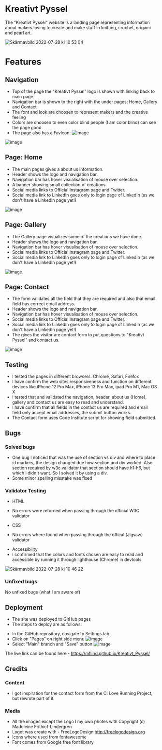 # Kreativt Pyssel

The "Kreativt Pyssel" website is a landing page representing information about makers loving to create and make stuff in knitting, crochet, origami and pearl art.

![Skärmavbild 2022-07-28 kl  10 53 04](https://user-images.githubusercontent.com/106115510/182080612-71afc878-9faa-4f84-9066-8c8e8c822b2f.png)

# Features
## Navigation
* Top of the page the "Kreativt Pyssel" logo is shown with linking back to main page
* Navigation bar is shown to the right with the under pages: Home, Gallery and Contact
* The font and look are choosen to represent makers and the creative feeling
* Colors are choosen to even color blind people (I am color blind) can see the page good
* The page also has a FavIcon:
![image](https://user-images.githubusercontent.com/106115510/181464731-76df7501-27ec-433d-80d4-38755b986aca.png)

![image](https://user-images.githubusercontent.com/106115510/181459136-eebef787-194b-47fa-9cd9-89c3970190ef.png)

## Page: Home
* The main pages gives a about us information.
* Header shows the logo and navigation bar.
* Navigation bar has hover visualisation of mouse over selection.
* A banner showing small collection of creations
* Social media links to Official Instagram page and Twitter.
* Social media link to LinkedIn goes only to login page of LinkedIn (as we don't have a LinkedIn page yet!)

![image](https://user-images.githubusercontent.com/106115510/181469691-a0300e4a-82a9-4cd1-8b25-1afb1f87cf85.png)


## Page: Gallery
* The Gallery page visualizes some of the creations we have done.
* Header shows the logo and navigation bar.
* Navigation bar has hover visualisation of mouse over selection.
* Social media links to Official Instagram page and Twitter.
* Social media link to LinkedIn goes only to login page of LinkedIn (as we don't have a LinkedIn page yet!)

![image](https://user-images.githubusercontent.com/106115510/181469822-afb90203-cb40-4541-aee9-8ba1ce926bfa.png)


## Page: Contact
* The form validates all the field that they are required and also that email field has correct email address.
* Header shows the logo and navigation bar.
* Navigation bar has hover visualisation of mouse over selection.
* Social media links to Official Instagram page and Twitter.
* Social media link to LinkedIn goes only to login page of LinkedIn (as we don't have a LinkedIn page yet!)
* The gives the visitor are contact form to put questions to "Kreativt Pyssel" and contact us.

![image](https://user-images.githubusercontent.com/106115510/181469918-bb674047-f86c-4531-84b7-a44a08526456.png)


## Testing
* I tested the pages in different browsers: Chrome, Safari, Firefox
* I have confirm the web sites responsiveness and function on different devices like iPhone 12 Pro Max, iPhone 13 Pro Max, ipad Pro M1, Mac OS X
* I tested that and validated the navigation, header, about us (Home), gallery and contact us are easy to read and understand.
* I have confirm that all fields in the contact us are required and email field only accept email addresses, the submit button works.
* The Contact form uses Code Institute script for showing field submitted.

## Bugs
### Solved bugs
* One bug I noticed that was the use of section vs div and where to place id markers, the design changed due how section and div worked. Also section required by w3c validator that section should have h1-h6, but which I didn't want. So I solved it by using a div.
* Some minor spelling misstake was fixed

### Validator Testing
* HTML
- No errors were returned when passing through the official W3C validator
* CSS
- No errors where found when passing through the offical (Jigsaw) validator
* Accessibility
* I confirmed that the colors and fonts chosen are easy to read and accessible by running it through lighthouse (Chrome) in devtools

![Skärmavbild 2022-07-28 kl  10 46 22](https://user-images.githubusercontent.com/106115510/181467177-8435cb8c-2e47-4e65-9b1a-06fae1b83f1c.png)

### Unfixed bugs
No unfixed bugs (what I am aware of)

## Deployment
* The site was deployed to GitHub pages
* The steps to deploy are as follows:
- In the GitHub repository, navigate to Settings tab
- Click on "Pages" on right side menu
![image](https://user-images.githubusercontent.com/106115510/181467938-f04c140e-1058-4ca3-aa12-ad3ab0531716.png)
- Select "Main" branch and "Save" button
![image](https://user-images.githubusercontent.com/106115510/181468102-522049e8-dc11-4f89-9237-3bf0f20b4b83.png)

The live link can be found here - https://mflind.github.io/Kreativt_Pyssel/

## Credits
### Content
* I got inspiration for the contact form from the CI Love Running Project, but rewrote part of it.

### Media
* All the images except the Logo I my own photes with Copyright (c) Madeleine Frithiof-Lindergren
* Logot was create with - FreeLogoDesign http://freelogodesign.org
* Icons where used from fontawesome
* Font comes from Google free font library

